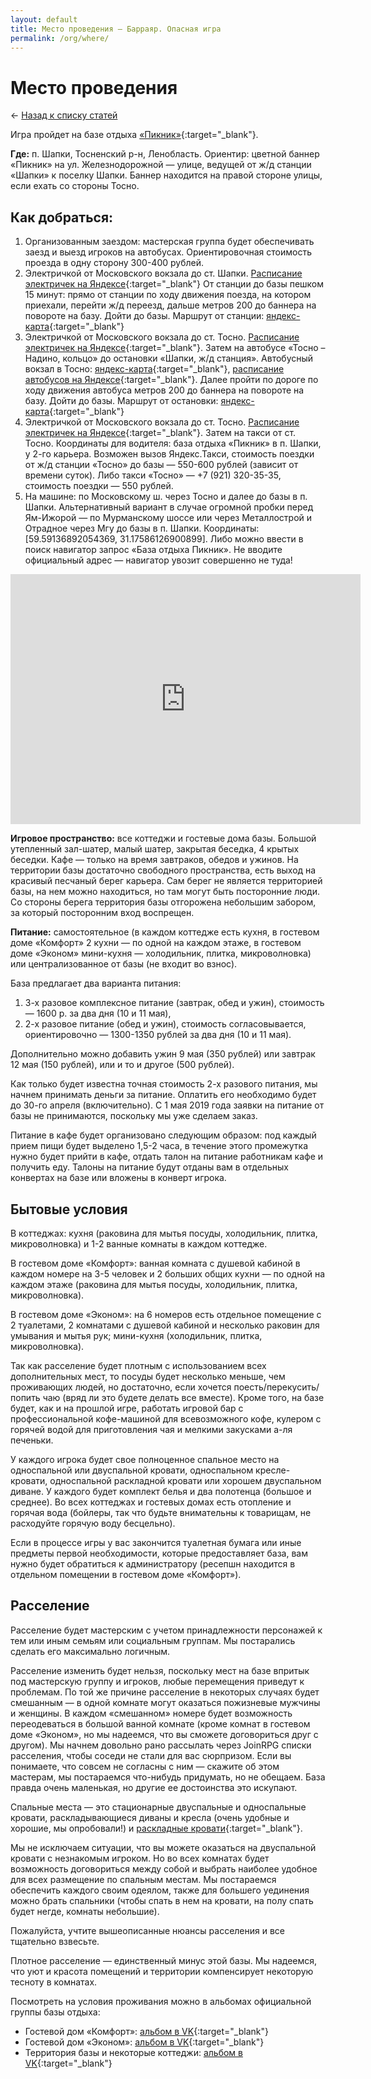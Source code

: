 ```yaml
---
layout: default
title: Место проведения — Барраяр. Опасная игра
permalink: /org/where/
---
```


# Место проведения

&larr; [Назад к списку статей](/org/)

Игра пройдет на базе отдыха [«Пикник»](https://shapkipicnic.ru){:target="_blank"}.

**Где:** п. Шапки, Тосненский р-н, Ленобласть. Ориентир: цветной баннер «Пикник» на ул. Железнодорожной — улице, ведущей от ж/д станции «Шапки» к поселку Шапки. Баннер находится на правой стороне улицы, если ехать со стороны Тосно.

## Как добраться:

1. Организованным заездом: мастерская группа будет обеспечивать заезд и выезд игроков на автобусах. Ориентировочная стоимость проезда в одну сторону 300-400 рублей.
2. Электричкой от Московского вокзала до ст. Шапки. [Расписание электричек на Яндексе](https://bit.ly/2RT108u){:target="_blank"} От станции до базы пешком 15 минут: прямо от станции по ходу движения поезда, на котором приехали, перейти ж/д переезд, дальше метров 200 до баннера на повороте на базу. Дойти до базы. Маршрут от станции: [яндекс-карта](https://yandex.ru/maps/-/CBFUrXakTB){:target="_blank"}
3. Электричкой от Московского вокзала до ст. Тосно. [Расписание электричек на Яндексе](https://bit.ly/2qMQW5v){:target="_blank"}. Затем на автобусе «Тосно – Надино, кольцо» до остановки  «Шапки, ж/д станция». Автобусный вокзал в Тосно: [яндекс-карта](https://yandex.ru/maps/-/CBFUvBX8HB){:target="_blank"}, [расписание автобусов на Яндексе](https://bit.ly/2zVXP8A){:target="_blank"}. Далее пройти по дороге по ходу движения автобуса метров 200 до баннера на повороте на базу. Дойти до базы. Маршрут от остановки: [яндекс-карта](https://yandex.ru/maps/-/CBF4BACyHB){:target="_blank"}
4. Электричкой от Московского вокзала до ст. Тосно. [Расписание электричек на Яндексе](https://bit.ly/2qMQW5v){:target="_blank"}. Затем на такси от ст. Тосно. Координаты для водителя: база отдыха «Пикник» в п. Шапки, у 2-го карьера. Возможен вызов Яндекс.Такси, стоимость поездки от ж/д станции «Тосно» до базы — 550-600 рублей (зависит от времени суток). Либо такси «Тосно» — +7 (921) 320-35-35, стоимость поездки — 550 рублей.
5. На машине: по Московскому ш. через Тосно и далее до базы в п. Шапки. Альтернативный вариант в случае огромной пробки перед Ям-Ижорой — по Мурманскому шоссе или через Металлострой и Отрадное через Мгу до базы в п. Шапки. Координаты: [59.59136892054369, 31.17586126900899]. Либо можно ввести в поиск навигатор запрос «База отдыха Пикник». Не вводите официальный адрес — навигатор увозит совершенно не туда!

<iframe src="https://yandex.ru/map-widget/v1/-/CBF4B4DV-A" width="560" height="400" frameborder="0" allowfullscreen="false" class="iframe"></iframe>

**Игровое пространство:** все коттеджи и гостевые дома базы. Большой утепленный зал-шатер, малый шатер, закрытая беседка, 4 крытых беседки. Кафе — только на время завтраков, обедов и ужинов. На территории базы достаточно свободного пространства, есть выход на красивый песчаный берег карьера. Сам берег не является территорией базы, на нем можно находиться, но там могут быть посторонние люди. Со стороны берега территория базы отгорожена небольшим забором, за который посторонним вход воспрещен.

**Питание:** самостоятельное (в каждом коттедже есть кухня, в гостевом доме «Комфорт» 2 кухни — по одной на каждом этаже, в гостевом доме «Эконом» мини-кухня — холодильник, плитка, микроволновка) или централизованное от базы (не входит во взнос).

База предлагает два варианта питания:
1. 3-х разовое комплексное питание (завтрак, обед и ужин), стоимость — 1600 р. за два дня (10 и 11 мая),
2. 2-х разовое питание (обед и ужин), стоимость согласовывается, ориентировочно — 1300-1350 рублей за два дня (10 и 11 мая).

Дополнительно можно добавить ужин 9 мая (350 рублей) или завтрак 12 мая (150 рублей), или и то и другое (500 рублей).

Как только будет известна точная стоимость 2-х разового питания, мы начнем принимать деньги за питание. Оплатить его необходимо будет до 30-го апреля (включительно). С 1 мая 2019 года заявки на питание от базы не принимаются, поскольку мы уже сделаем заказ.

Питание в кафе будет организовано следующим образом: под каждый прием пищи будет выделено 1,5-2 часа, в течение этого промежутка нужно будет прийти в кафе, отдать талон на питание работникам кафе и получить еду. Талоны на питание будут отданы вам в отдельных конвертах на базе или вложены в конверт игрока.

## Бытовые условия

В коттеджах: кухня (раковина для мытья посуды, холодильник, плитка, микроволновка) и 1-2 ванные комнаты в каждом коттедже.

В гостевом доме «Комфорт»: ванная комната с душевой кабиной в каждом номере на 3-5 человек и 2 больших общих кухни — по одной на каждом этаже (раковина для мытья посуды, холодильник, плитка, микроволновка).

В гостевом доме «Эконом»: на 6 номеров есть отдельное помещение с 2 туалетами, 2 комнатами с душевой кабиной и несколько раковин для умывания и мытья рук; мини-кухня (холодильник, плитка, микроволновка).

Так как расселение будет плотным с использованием всех дополнительных мест, то посуды будет несколько меньше, чем проживающих людей, но достаточно, если хочется поесть/перекусить/попить чаю (вряд ли это будете делать все вместе). Кроме того, на базе будет, как и на прошлой игре, работать игровой бар с профессиональной кофе-машиной для всевозможного кофе, кулером с горячей водой для приготовления чая и мелкими закусками а-ля печеньки.

У каждого игрока будет свое полноценное спальное место на односпальной или двуспальной кровати, односпальном кресле-кровати, односпальной раскладной кровати или хорошем двуспальном диване. У каждого будет комплект белья и два полотенца (большое и среднее). Во всех коттеджах и гостевых домах есть отопление и горячая вода (бойлеры, так что будьте внимательны к товарищам, не расходуйте горячую воду бесцельно).

Если в процессе игры у вас закончится туалетная бумага или иные предметы первой необходимости, которые предоставляет база, вам нужно будет обратиться к администратору (ресепшн находится в отдельном помещении в гостевом доме «Комфорт»).

## Расселение

Расселение будет мастерским с учетом принадлежности персонажей к тем или иным семьям или социальным группам. Мы постарались сделать его максимально логичным.

Расселение изменить будет нельзя, поскольку мест на базе впритык под мастерскую группу и игроков, любые перемещения приведут к проблемам. По той же причине расселение в некоторых случаях будет смешанным — в одной комнате могут оказаться пожизневые мужчины и женщины. В каждом «смешанном» номере будет возможность переодеваться в большой ванной комнате (кроме комнат в гостевом доме «Эконом», но мы надеемся, что вы сможете договориться друг с другом). Мы начнем довольно рано рассылать через JoinRPG списки расселения, чтобы соседи не стали для вас сюрпризом. Если вы понимаете, что совсем не согласны с ним — скажите об этом мастерам, мы постараемся что-нибудь придумать, но не обещаем. База правда очень маленькая, но другие ее достоинства это искупают.

Спальные места — это стационарные двуспальные и односпальные кровати, раскладывающиеся диваны и кресла (очень удобные и хорошие, мы опробовали!) и [раскладные кровати](/static/i/dest/media/bed.jpg){:target="_blank"}.

Мы не исключаем ситуации, что вы можете оказаться на двуспальной кровати с незнакомым игроком. Но во всех комнатах будет возможность договориться между собой и выбрать наиболее удобное для всех размещение по спальным местам. Мы постараемся обеспечить каждого своим одеялом, также для большего уединения можно брать спальники (чтобы спать в нем на кровати, на полу спать будет негде, комнаты небольшие).

Пожалуйста, учтите вышеописанные нюансы расселения и все тщательно взвесьте.

Плотное расселение — единственный минус этой базы. Мы надеемся, что уют и красота помещений и территории компенсирует некоторую тесноту в комнатах.

Посмотреть на условия проживания можно в альбомах официальной группы базы отдыха:

- Гостевой дом «Комфорт»: [альбом в VK](https://vk.com/album-125720543_249902736){:target="_blank"}
- Гостевой дом «Эконом»: [альбом в VK](https://vk.com/album-125720543_258573493){:target="_blank"}
- Территория базы и некоторые коттеджи: [альбом в VK](https://vk.com/album-125720543_235050971){:target="_blank"}
